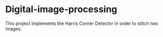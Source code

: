 # Digital-image-processing

This project implements the Harris Corner Detector in order to stitch two images.
